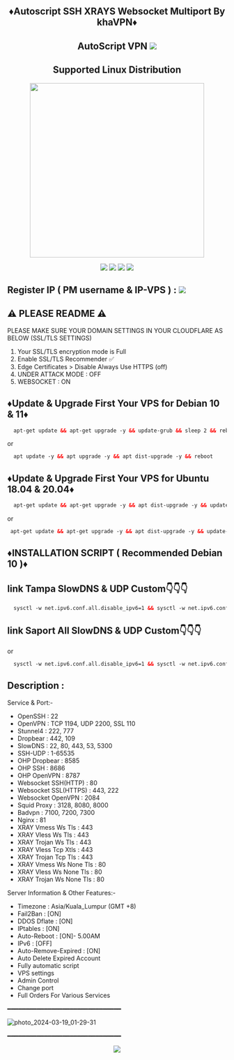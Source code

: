 <h2 align="center">

♦️Autoscript SSH XRAYS Websocket Multiport By khaVPN♦️



 <h2 align="center">AutoScript VPN <img src="https://img.shields.io/badge/Version-Stabil_2.0-purple.svg"></h2>


<h2 align="center"> Supported Linux Distribution</h2>
<p align="center"><img src="https://d33wubrfki0l68.cloudfront.net/5911c43be3b1da526ed609e9c55783d9d0f6b066/9858b/assets/img/debian-ubuntu-hover.png"width="400"></p>
<p align="center"><img src="https://img.shields.io/static/v1?style=for-the-badge&logo=debian&label=Debian%209&message=Stretch&color=purple"> <img src="https://img.shields.io/static/v1?style=for-the-badge&logo=debian&label=Debian%2010&message=Buster&color=purple">  <img src="https://img.shields.io/static/v1?style=for-the-badge&logo=ubuntu&label=Ubuntu%2018&message=Lts&color=red"> <img src="https://img.shields.io/static/v1?style=for-the-badge&logo=ubuntu&label=Ubuntu%2020&message=Lts&color=red">
</p>

<p align="center">


## Register IP ( PM username & IP-VPS ) : <a href="https://t.me/khaivpn" target=”_blank”><img src="https://img.shields.io/static/v1?style=for-the-badge&logo=Telegram&label=Telegram&message=Click%20Here&color=blue"></a><br>

## ⚠️ PLEASE README ⚠️


 PLEASE MAKE SURE YOUR DOMAIN SETTINGS IN YOUR CLOUDFLARE AS BELOW (SSL/TLS SETTINGS) <br>
  1. Your SSL/TLS encryption mode is Full
  2. Enable SSL/TLS Recommender ✅
  3. Edge Certificates > Disable Always Use HTTPS (off)
  4. UNDER ATTACK MODE : OFF
  5. WEBSOCKET : ON
  


## ♦️Update & Upgrade First Your VPS for Debian 10 & 11♦️

```html
  apt-get update && apt-get upgrade -y && update-grub && sleep 2 && reboot
```
 or
 
 
```html
  apt update -y && apt upgrade -y && apt dist-upgrade -y && reboot
```

## ♦️Update & Upgrade First Your VPS for Ubuntu 18.04 & 20.04♦️

```html
  apt-get update && apt-get upgrade -y && apt dist-upgrade -y && update-grub && sleep 2 && reboot
```
  
 or
 ```html
  apt-get update && apt-get upgrade -y && apt dist-upgrade -y && update-grub && reboot
```
 
 
## ♦️INSTALLATION SCRIPT ( Recommended Debian 10 )♦️

## link Tampa SlowDNS & UDP Custom👇👇👇

```html
  sysctl -w net.ipv6.conf.all.disable_ipv6=1 && sysctl -w net.ipv6.conf.default.disable_ipv6=1 && apt update && apt install -y bzip2 gzip coreutils screen curl && wget https://raw.githubusercontent.com/KhaiVpn767/MultiportV2/main/setup.sh && chmod +x setup.sh && sed -i -e 's/\r$//' setup.sh && screen -S setup ./setup.sh
```

## link Saport All SlowDNS & UDP Custom👇👇👇
or
```html
  sysctl -w net.ipv6.conf.all.disable_ipv6=1 && sysctl -w net.ipv6.conf.default.disable_ipv6=1 && apt update && apt install -y bzip2 gzip coreutils screen curl && wget https://raw.githubusercontent.com/KhaiVpn767/MultiportV2/main/setup2.sh && chmod +x setup2.sh && sed -i -e 's/\r$//' setup2.sh && screen -S setup ./setup2.sh
```
  
 

## Description :

  Service & Port:-

  - OpenSSH                 : 22
  - OpenVPN                 : TCP 1194, UDP 2200, SSL 110
  - Stunnel4                : 222, 777
  - Dropbear                : 442, 109
  - SlowDNS                 : 22, 80, 443, 53, 5300
  - SSH-UDP                 : 1-65535
  - OHP Dropbear            : 8585
  - OHP SSH                 : 8686
  - OHP OpenVPN             : 8787
  - Websocket SSH(HTTP)     : 80
  - Websocket SSL(HTTPS)    : 443, 222
  - Websocket OpenVPN       : 2084
  - Squid Proxy             : 3128, 8080, 8000
  - Badvpn                  : 7100, 7200, 7300
  - Nginx                   : 81
  - XRAY Vmess Ws Tls       : 443
  - XRAY Vless Ws Tls       : 443
  - XRAY Trojan Ws Tls      : 443
  - XRAY Vless Tcp Xtls     : 443
  - XRAY Trojan Tcp Tls     : 443
  - XRAY Vmess Ws None Tls  : 80
  - XRAY Vless Ws None Tls  : 80
  - XRAY Trojan Ws None Tls : 80

 Server Information & Other Features:-
 
   - Timezone                 : Asia/Kuala_Lumpur (GMT +8)
   - Fail2Ban                 : [ON]
   - DDOS Dflate              : [ON]
   - IPtables                 : [ON]
   - Auto-Reboot              : [ON]- 5.00AM
   - IPv6                     : [OFF]
   - Auto-Remove-Expired      : [ON]
   - Auto Delete Expired Account
   - Fully automatic script
   - VPS settings
   - Admin Control
   - Change port
   - Full Orders For Various Services

━━━━━━━━━━━━━━━━━━━━━━━━━━━━━━━


![photo_2024-03-19_01-29-31](https://github.com/KhaiVpn767/MultiportV2/assets/112326124/bbbc2ead-1b1d-4a5f-930c-717b587ac4cd)


━━━━━━━━━━━━━━━━━━━━━━━━━━━━━━━


<p align="center">
  <a><img src="https://img.shields.io/badge/Copyright%20©-Onyx%20AutoScript khaiVPN%202024.%20All%20rights%20reserved...-blueviolet.svg" style="max-width:200%;">
    </p>
   </p>

